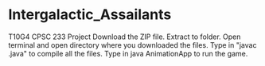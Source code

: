 # Intergalactic_Assailants
T10G4
CPSC 233 Project
Download the ZIP file.
Extract to folder.
Open terminal and open directory where you downloaded the files.
Type in "javac .java" to compile all the files.
Type in java AnimationApp to run the game.
